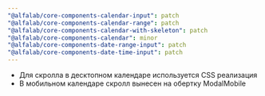 ```yaml
---
"@alfalab/core-components-calendar-input": patch
"@alfalab/core-components-calendar-range": patch
"@alfalab/core-components-calendar-with-skeleton": patch
"@alfalab/core-components-calendar": minor
"@alfalab/core-components-date-range-input": patch
"@alfalab/core-components-date-time-input": patch
---
```


- Для скролла в десктопном календаре используется CSS реализация
- В мобильном календаре скролл вынесен на обертку ModalMobile
